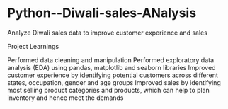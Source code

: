 # Python--Diwali-sales-ANalysis
Analyze Diwali sales data to improve customer experience and sales

Project Learnings

Performed data cleaning and manipulation
Performed exploratory data analysis (EDA) using pandas, matplotlib and seaborn libraries
Improved customer experience by identifying potential customers across different states, occupation, gender and age groups
Improved sales by identifying most selling product categories and products, which can help to plan inventory and hence meet the demands
